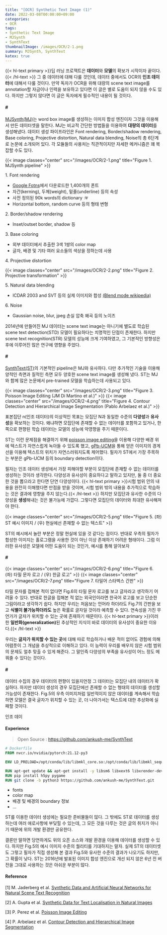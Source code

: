 ```yaml
---
title: "[OCR] Synthetic Text Image (1)"
date: 2022-03-08T00:00:00+09:00
categories:
- OCR
tags:
- Synthetic Text Image
- MJSynth
- SynthText
thumbnailImage: /images/OCR/2-1.png
summary: MJSynth, SynthText
katex: true
---
```

{{< hl-text primary >}}딥 러닝 프로젝트은 <b>데이터</b>와 <b>모델</b>의 확보가 시작이자 끝이다.{{< /hl-text >}} 그 중 데이터에 대해 다룰 것인데, 데이터 중에서도 OCR의 **인조 데이터**에 대해서 다룰 것이다. 만약 독자가 OCR을 위해 대량의 scene text image를 annotation할 자금이나 인력을 보유하고 있다면 이 글은 별로 도움이 되지 않을 수도 있다. 하지만 그렇지 않다면 이 글은 독자에게 필수적인 내용이 될 것이다.

#### \#
[MJSynth(MJ)](https://www.robots.ox.ac.uk/~vgg/publications/2014/Jaderberg14c/)는 word box image를 생성하는 이미지 합성 엔진이자 그것을 이용해서 만든 데이터셋을 말한다. MJ는 비교적 간단한 방법들을 이용하여 **대량의 데이터**를 생성해냈다. 데이터 생성 파이프라인은 Font rendering, Border/shadow rendering, Base coloring, Projective distortion, Natural data blending, Noise의 총 6단계로 논문에 소개되어 있다. 각 모듈들의 사용처는 직관적이지만 자세한 메커니즘은 꽤 복잡할 수도 있다.

{{< image classes="center" src="/images/OCR/2-1.png" title="Figure 1. MJSynth pipeline" >}}

1\. Font rendering
- [Google Fotns](https://fonts.google.com/)에서 다운로드한 1,400개의 폰트
- 자간(kerning), 두께(weight), 밑줄(underline) 등의 속성
- 사전 정의된 90k words의 dictionary $\mathcal{W}$
- Horizontal bottom, random curve 등의 형태 변형

2\. Border/shadow rendering
- Inset/outset border, shadow 등

3\. Base coloring
- 외부 데이터에서 추출한 3색 1쌍의 color map
- 글자, 배경 및 기타 여러 요소들의 색상을 정하는데 사용

4\. Projective distortion

{{< image classes="center" src="/images/OCR/2-2.png" title="Figure 2. Projective transformation" >}}

5\. Natural data blending
- ICDAR 2003 and SVT 등의 실제 이미지와 합성 [(Blend mode wikipedia)](https://en.wikipedia.org/wiki/Blend_modes)

6\. Noise
- Gaussian noise, blur, jpeg 손실 압축 왜곡 등의 노이즈

2014년에 만들어진 MJ 데이터는 scene text image는 아니기에 별도로 학습된 scene text detection(STD) 모델이 필요하다는 치명적인 단점이 존재한다. 하지만 scene text recognition(STR) 모델의 성능에 크게 기여하였고, 그 기본적인 방향성은 후에 이루어진 많은 연구에 영향을 주었다.

#### \#
[SynthText(ST)](https://www.robots.ox.ac.uk/~vgg/publications/2016/Gupta16/)의 기본적인 pipeline은 MJ와 유사하다. 다만 추가적인 기술을 이용해 양적인 측면과 질적인 측면 모두 양호한 scene text image를 생성해 냈다. ST는 MJ와 함께 많은 논문에서 pre-trained 모델을 학습하는데 사용되고 있다.

{{< image classes="center" src="/images/OCR/2-3.png" title="Figure 3. Poisson Image Editing (JM Di Martino et al.)" >}}
{{< image classes="center" src="/images/OCR/2-4.png" title="Figure 4. Contour Detection and Hierarchical Image Segmentation (Pablo Arbelaez et al.)" >}}

표본집단 $\mathrm{n}$(인조 데이터)의 이상적인 목표는 모집단 $\mathrm{N}$과 동일한 수준의 **다양성**과 **유사성**을 확보하는 것이다. 왜냐하면 모집단에 존재할 수 없는 데이터를 포함하고 있거나, 한 쪽으로 편향된 학습 데이터는 모델의 성능에 악영향을 주기 때문이다.

ST는 이런 문제점을 해결하기 위해 [poisson image editing](https://www.cs.jhu.edu/~misha/Fall07/Papers/Perez03.pdf)을 이용해 다양한 배경 위에 텍스트가 자연스럽게 녹아들 수 있도록 했고, [gPb-UCM](https://www2.eecs.berkeley.edu/Research/Projects/CS/vision/grouping/papers/amfm_pami2010.pdf)을 통해 얻은 이미지의 경계선을 이용해 텍스트의 위치가 자연스러워지도록 제어했다. 필자가 ST에서 가장 주목하는 부분은 gPb-UCM 등의 boundary detection이다.

필자는 인조 데이터 생성에서 가장 피해야할 부분이 모집단에 존재할 수 없는 데이터를 생성하는 것이라 생각한다. 다양성과 유사성이 중요하다고 말하고 있지만, 둘 중 더 중요한 것을 뽑으라고 한다면 단연 다양성이다. {{< hl-text primary >}}시험 범위 안의 내용을 완전히 이해했다면 만점을 받을 것이며, 시험 범위 밖의 내용을 추가적으로 학습하는 것은 결과에 영향을 주지 않는다.{{< /hl-text >}} 하지만 모집단과 유사한 수준의 다양성을 **생성**해내는 것은 불가능에 가깝다. 그렇다면  모집단의 데이터와 최대한 유사해져야 한다.

{{< image classes="center" src="/images/OCR/2-5.png" title="Figure 5. (좌) ST 예시 이미지 / (우) 현실에선 존재할 수 없는 텍스트" >}}

ST의 예시에서 놀란 부분은 정말 현실에 있을 것 같다는 점이다. 반대로 우측의 필자가 합성한 이미지는 홀로그램을 사용한 것이 아닌 이상 존재하기 어려운 형태이다. 그럼 이러한 유사성은 모델에 어떤 도움이 되는 것인가, 예시를 통해 알아보자

#### \#
{{< image classes="center" src="/images/OCR/2-6.png" title="Figure 6. (좌) 타밀 문자 로고 / (우) 한글 로고" >}}
{{< image classes="center" src="/images/OCR/2-7.png" title="Figure 7. 타밀어 스타벅스 간판" >}}

타밀 문자를 접해본 적이 없다면 Fig.6의 타밀 문자 로고를 보고 글자라고 생각하기 어려울 수 있다. 반대로 한글을 접해본 적 없는 외국인이라면 한국어 로고를 보고 단순한 그림이라고 생각하기 쉽다. 하지만 우리는 처음보는 언어라 하더라도 Fig.7의 간판을 보고 **식별이 불가능하더라도** 높은 확률로 글자일 것이라 예측할 수 있다. 연속성을 가진 무언가가 글자가 위치할 수 있는 곳에 존재하기 때문이다. {{< hl-text primary >}}이러한 <b>일반화(generalization)</b>된 추상적인 지식이 바로 데이터의 유사성이 중요한 이유다.{{< /hl-text >}}

우리는 **글자가 위치할 수 있는 곳**에 대해 따로 학습하거나 배운 적이 없어도 경험에 의해 어렴풋이 그 개념을 추상적으로 이해하고 있다. 이 능력이 우리를 배우지 않은 시험 범위의 문제도 얼추 맞출 수 있게 해준다. 그 말인즉 다양성의 부족을 유사성이 어느 정도 메꿔줄 수 있다는 것이다.

#### \#
데이터 수집의 경우 데이터의 편향이 있을지언정 그 데이터는 모집단 내의 데이터가 확실하다. 하지만 데이터 생성의 경우 모집단에선 존재할 수 없는 형태의 데이터를 생성할 가능성이 존재한다. Fig.5의 우측 이미지처럼 일반적이지 않은 데이터를 계속해서 학습하면 모델은 결국 글자가 위치할 수 있는 곳, 더 나아가서는 텍스트에 대한 추상화에 실패할 것이다.

인조 데이

#### Experience
> Open Source : https://github.com/ankush-me/SynthText

```dockerfile
# Dockerfile
FROM nvcr.io/nvidia/pytorch:21.12-py3

ENV LD_PRELOAD=/opt/conda/lib/libmkl_core.so:/opt/conda/lib/libmkl_sequential.so

RUN apt-get update && apt-get install -y libsm6 libxext6 libxrender-dev && rm -rf /var/lib/apt/lists/*
RUN pip install h5py pygame
RUN git clone -b python3 https://github.com/ankush-me/SynthText.git
```

- fonts
- color map
- 배경 및 배경의 boundary 정보
- ...

ST를 이용한 데이터 생성에는 필요한 준비물들이 많다. 그 밖에도 ST로 데이터를 생성하는데 여러 애로사항에 부딪힐 수 있는데, 그 모든 것을 다루는 것은 글의 취지가 아니기 때문에 위의 개발 환경만 공유한다.

결론만 말하면 당연하게도 위의 오픈 소스와 개발 환경을 이용해 데이터를 생성할 수 있다. 하지만 Fig.5의 예시 이미지 수준의 퀄리티를 기대하지는 말자. 실제 ST의 데이터셋도 그렇고 필자가 직접 생성해 본 결과 Fig.5와 유사한 수준의 결과가 나오기도 하지만, 그 확률이 낮다. ST는 2016년에 발표된 이미지 합성 엔진으로 개선 되지 않은 6년 전 버전을 그대로 사용하는 것은 아쉬운 부분이 많다.

#### Reference
[1] M. Jaderberg et al. [Synthetic Data and Artificial Neural Networks for Natural Scene Text Recognition](https://www.robots.ox.ac.uk/~vgg/publications/2014/Jaderberg14c)

[2] A. Gupta et al. [Synthetic Data for Text Localisation in Natural Images](https://www.robots.ox.ac.uk/~vgg/publications/2016/Gupta16)

[3] P. Perez et al. [Poisson Image Editing](https://www.cs.jhu.edu/~misha/Fall07/Papers/Perez03.pdf)

[4] P. Arbelaez et al. [Contour Detection and Hierarchical Image Segmentation](https://www2.eecs.berkeley.edu/Research/Projects/CS/vision/grouping/papers/amfm_pami2010.pdf)
